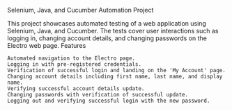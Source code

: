 Selenium, Java, and Cucumber Automation Project

This project showcases automated testing of a web application using Selenium, Java, and Cucumber. The tests cover user interactions such as logging in, changing account details, and changing passwords on the Electro web page.
Features

    Automated navigation to the Electro page.
    Logging in with pre-registered credentials.
    Verification of successful login and landing on the 'My Account' page.
    Changing account details including first name, last name, and display name.
    Verifying successful account details update.
    Changing passwords with verification of successful update.
    Logging out and verifying successful login with the new password.
